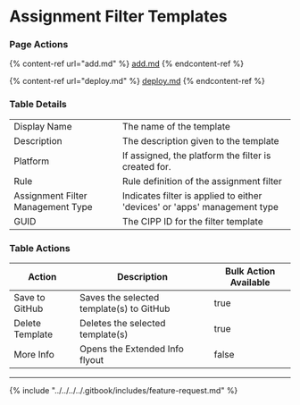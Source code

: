 # Assignment Filter Templates



### Page Actions

{% content-ref url="add.md" %}
[add.md](add.md)
{% endcontent-ref %}

{% content-ref url="deploy.md" %}
[deploy.md](deploy.md)
{% endcontent-ref %}

### Table Details

|                                   |                                                                           |
| --------------------------------- | ------------------------------------------------------------------------- |
| Display Name                      | The name of the template                                                  |
| Description                       | The description given to the template                                     |
| Platform                          | If assigned, the platform the filter is created for.                      |
| Rule                              | Rule definition of the assignment filter                                  |
| Assignment Filter Management Type | Indicates filter is applied to either 'devices' or 'apps' management type |
| GUID                              | The CIPP ID for the filter template                                       |

### Table Actions

<table><thead><tr><th>Action</th><th>Description</th><th data-type="checkbox">Bulk Action Available</th></tr></thead><tbody><tr><td>Save to GitHub</td><td>Saves the selected template(s) to GitHub</td><td>true</td></tr><tr><td>Delete Template</td><td>Deletes the selected template(s)</td><td>true</td></tr><tr><td>More Info</td><td>Opens the Extended Info flyout</td><td>false</td></tr></tbody></table>

***

{% include "../../../../.gitbook/includes/feature-request.md" %}
